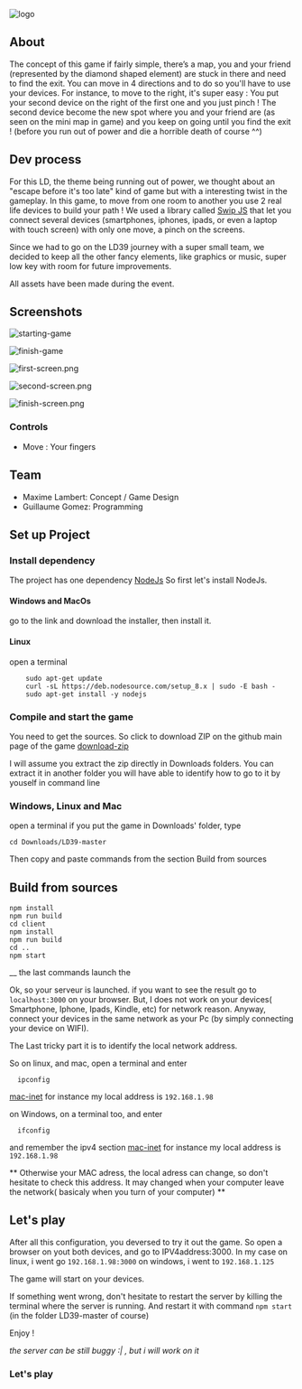 ![logo](/screenshots/logo.png)

## About
The concept of this game if fairly simple, there’s a map, you and your friend (represented by the diamond shaped element) are stuck in there and need to find the exit. You can move in 4 directions and to do so you'll have to use your devices.
For instance, to move to the right, it's super easy : You put your second device on the right of the first one
and you just pinch ! The second device become the new spot where you and your friend are (as seen on
the mini map in game) and you keep on going until you find the exit ! (before you run out of power and die a horrible death of course ^^)

## Dev process

For this LD, the theme being running out of power, we thought about an "escape before
it's too late" kind of game but with a interesting twist in the gameplay.
In this game, to move from one room to another you use 2 real life devices
to build your path !
We used a library called [Swip JS](https://github.com/paulsonnentag/swip) that let you connect several devices (smartphones, iphones, ipads,
or even a laptop with touch screen) with only one move, a pinch on the screens.

Since we had to go on the LD39 journey with a super small team, we decided to keep
all the other fancy elements, like graphics or music, super low key with room for future
improvements.

All assets have been made during the event.

## Screenshots
![starting-game](screenshots/begin.gif)

![finish-game](screenshots/end.gif)

![first-screen.png](screenshots/first-screen.png)

![second-screen.png](screenshots/second-screen.png)

![finish-screen.png](screenshots/finish-screen.png)

### Controls
- Move : Your fingers

## Team
- Maxime Lambert: Concept / Game Design
- Guillaume Gomez: Programming

## Set up Project

### Install dependency
The project has one dependency [NodeJs](https://nodejs.org/en/)
So first let's install NodeJs.

#### Windows and MacOs
go to the link and download the installer, then install it.

#### Linux
open a terminal
```
    sudo apt-get update
    curl -sL https://deb.nodesource.com/setup_8.x | sudo -E bash -
    sudo apt-get install -y nodejs
 ```

### Compile and start the game

You need to get the sources.
So click to download ZIP on the github main page of the game
[download-zip](screenshots/github-download.png)

I will assume you extract the zip directly in Downloads folders.
You can extract it in another folder you will have able to identify how to go to it by youself in command line

### Windows, Linux and Mac
open a terminal
  if you put the game in Downloads' folder, type
  ```
  cd Downloads/LD39-master
  ```

Then copy and paste commands from the section Build from sources

## Build from sources
```
npm install
npm run build
cd client
npm install
npm run build
cd ..
npm start
```
__ the last commands launch the

Ok, so your serveur is launched.
if you want to see the result go to `localhost:3000` on your browser.
But, I does not work on your devices( Smartphone, Iphone, Ipads, Kindle, etc) for network reason.
Anyway, connect your devices in the same network as your Pc (by simply connecting your device on WIFI).

The Last tricky part it is to identify the local network address.

So on linux, and mac, open a terminal and enter
```
  ipconfig
```
[mac-inet](screenshots/mac) for instance my local address is `192.168.1.98`

on Windows, on a terminal too, and enter
```
  ifconfig
```
and remember the ipv4 section
[mac-inet](screenshots/ipv4-windows) for instance my local address is `192.168.1.98`

** Otherwise your MAC adress, the local adress can change, so don't hesitate to check this address. It may changed when your computer leave the network( basicaly when you turn of your computer) **


## Let's play
After all this configuration, you deversed to try it out the game.
So open a browser on yout both devices, and go to IPV4address:3000.
In my case
  on linux, i went go `192.168.1.98:3000`
  on windows, i went to `192.168.1.125`

The game will start on your devices.

If something went wrong, don't hesitate to restart the server by killing the terminal where the server is running.
And restart it with command `npm start` (in the folder LD39-master of course)

Enjoy !

_the server can be still buggy :| , but i will work on it_


### Let's play
